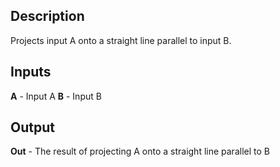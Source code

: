 ## Description
Projects input A onto a straight line parallel to input B.

## Inputs
**A** - Input A
**B** - Input B


## Output
**Out** - The result of projecting A onto a straight line parallel to B
